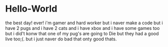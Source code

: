 # Hello-World
the best day! ever!
i'm gamer and hard worker but i naver make a code but i have 2 pugs and i have 2 cats and i have xbox and i have some games too but i did't konw that one of my pug's are going to Die but they had a good live too;(. but i just naver do bad that onty good thats.
